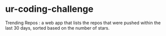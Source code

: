 # ur-coding-challenge
Trending Repos : a web app that lists the repos that were pushed within the last 30 days, sorted based on the number of stars.
